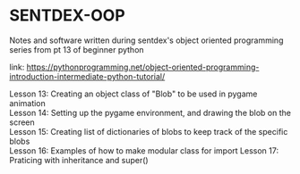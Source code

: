 # SENTDEX-OOP
Notes and software written during sentdex's object oriented programming series from pt 13 of beginner python

link: https://pythonprogramming.net/object-oriented-programming-introduction-intermediate-python-tutorial/

Lesson 13: Creating an object class of "Blob" to be used in pygame animation \
Lesson 14: Setting up the pygame environment, and drawing the blob on the screen \
Lesson 15: Creating list of dictionaries of blobs to keep track of the specific blobs \
Lesson 16: Examples of how to make modular class for import
Lesson 17: Praticing with inheritance and super()

